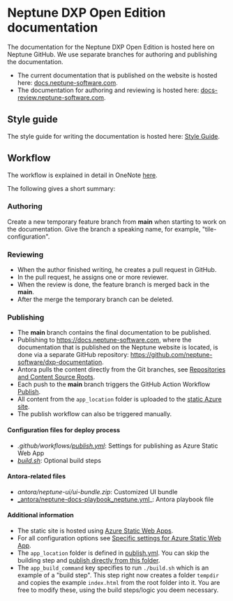# Neptune DXP Open Edition documentation
The documentation for the Neptune DXP Open Edition is hosted here on Neptune GitHub. We use separate branches for authoring and publishing the documentation. 
* The current documentation that is published on the website is hosted here: [docs.neptune-software.com](https://docs.neptune-software.com/neptune-dxp-open-edition/21/index.html).
* The documentation for authoring and reviewing is hosted here: [docs-review.neptune-software.com](https://docs-review.neptune-software.com/neptune-dxp-open-edition/21/index.html).

## Style guide
The style guide for writing the documentation is hosted here: [Style Guide](https://docs-review.neptune-software.com/neptune-dxp-styleguide/All/index.html).

## Workflow

The workflow is explained in detail in OneNote [here](https://parson01.sharepoint.com/sites/NeptuneDocumentationSupport/Freigegebene%20Dokumente/General/Notes%20for%20Neptune/).

The following gives a short summary:

### Authoring 
Create a new temporary feature branch from **main** when starting to work on the documentation. Give the branch a speaking name, for example, "tile-configuration". 

### Reviewing
* When the author finished writing, he creates a pull request in GitHub.
* In the pull request, he assigns one or more reviewer.
* When the review is done, the feature branch is merged back in the **main**.
* After the merge the temporary branch can be deleted.

### Publishing
* The **main** branch contains the final documentation to be published.
* Publishing to https://docs.neptune-software.com, where the documentation that is published on the Neptune website is located, is done via a separate GitHub repository: https://github.com/neptune-software/dxp-documentation.
* Antora pulls the content directly from the Git branches, see [Repositories and Content Source Roots](https://docs.antora.org/antora/2.3/content-source-repositories/).
* Each push to the **main** branch triggers the GitHub Action Workflow [Publish](https://github.com/neptune-software/documentation/actions/workflows/publish.yml).
* All content from the `app_location` folder is uploaded to the [static Azure site](https://docs-poc.neptune-software.com).
* The publish workflow can also be triggered manually.

#### Configuration files for deploy process
* _.github/workflows/[publish.yml](https://github.com/neptune-software/documentation/blob/master/.github/workflows/publish.yml)_: Settings for publishing as Azure Static Web App
* _[build.sh](https://github.com/neptune-software/documentation/blob/master/build.sh)_: Optional build steps

#### Antora-related files
* _antora/neptune-ui/ui-bundle.zip_: Customized UI bundle
* [_antora/neptune-docs-playbook_neptune.yml](https://github.com/neptune-software/documentation/blob/main/antora/neptune-docs-playbook.yml)_: Antora playbook file

#### Additional information
* The static site is hosted using [Azure Static Web Apps](https://azure.microsoft.com/en-us/services/app-service/static/).
* For all configuration options see [Specific settings for Azure Static Web App](https://aka.ms/swaworkflowconfig).
* The `app_location` folder is defined in [publish.yml](https://github.com/neptune-software/documentation/blob/main/.github/workflows/publish.yml). You can skip the building step and  [publish directly from this folder](https://docs.microsoft.com/en-us/azure/static-web-apps/github-actions-workflow#skip-building-front-end-app).
* The `app_build_command` key specifies to run `./build.sh` which is an example of a "build step". This step right now creates a folder `tempdir` and copies the example `index.html` from the root folder into it. You are free to modify these, using the build steps/logic you deem necessary.


